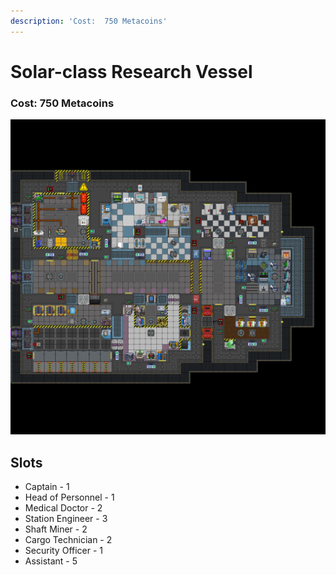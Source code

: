 ```yaml
---
description: 'Cost:  750 Metacoins'
---
```


# Solar-class Research Vessel

### Cost:  750 Metacoins

![](<../.gitbook/assets/image (31).png>)

## Slots

* Captain - 1
* Head of Personnel - 1
* Medical Doctor - 2
* Station Engineer - 3
* Shaft Miner  - 2
* Cargo Technician - 2
* Security Officer - 1
* Assistant - 5
